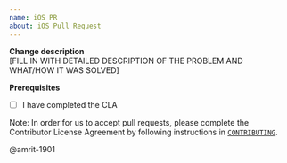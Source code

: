 ```yaml
---
name: iOS PR
about: iOS Pull Request
---
```

**Change description**  
[FILL IN WITH DETAILED DESCRIPTION OF THE PROBLEM AND WHAT/HOW IT WAS SOLVED]

**Prerequisites**
- [ ] I have completed the CLA

Note: In order for us to accept pull requests, please complete the Contributor License Agreement by following instructions in [`CONTRIBUTING`](https://github.com/WhatsApp/stickers/blob/master/CONTRIBUTING.md).

@amrit-1901